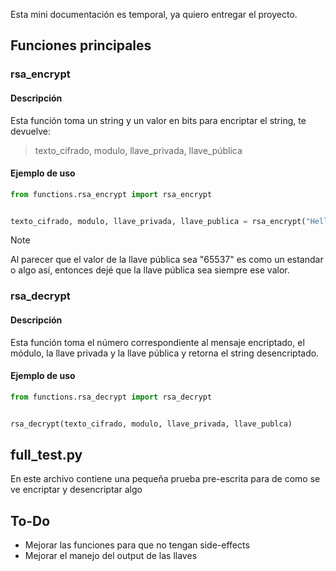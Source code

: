 Esta mini documentación es temporal, ya quiero entregar el proyecto.

## Funciones principales

### rsa_encrypt

#### Descripción

Esta función toma un string y un valor en bits para encriptar el string, te devuelve:

> texto_cifrado, modulo, llave_privada, llave_pública

#### Ejemplo de uso

```python
from functions.rsa_encrypt import rsa_encrypt


texto_cifrado, modulo, llave_privada, llave_publica = rsa_encrypt("Hello, Bison!", 512)
```

> [!NOTE]
> Al parecer que el valor de la llave pública sea "65537" es como un estandar o algo así, entonces dejé que la llave pública sea siempre ese valor.

### rsa_decrypt

#### Descripción

Esta función toma el número correspondiente al mensaje encriptado, el módulo, la llave privada y la llave pública y retorna el string desencriptado. 

#### Ejemplo de uso

```python
from functions.rsa_decrypt import rsa_decrypt


rsa_decrypt(texto_cifrado, modulo, llave_privada, llave_publca)
```

## full_test.py

En este archivo contiene una pequeña prueba pre-escrita para de como se ve encriptar y desencriptar algo

## To-Do

- Mejorar las funciones para que no tengan side-effects
- Mejorar el manejo del output de las llaves
